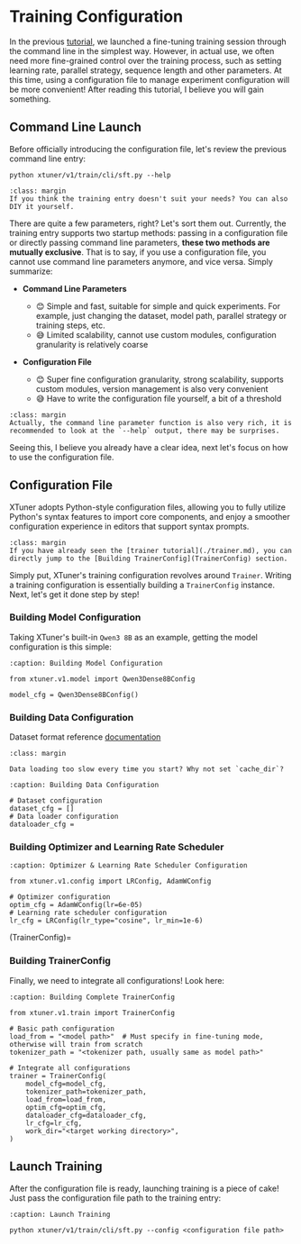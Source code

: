 # Training Configuration

In the previous [tutorial](../../get_started/sft.md), we launched a fine-tuning training session through the command line in the simplest way. However, in actual use, we often need more fine-grained control over the training process, such as setting learning rate, parallel strategy, sequence length and other parameters. At this time, using a configuration file to manage experiment configuration will be more convenient! After reading this tutorial, I believe you will gain something.

## Command Line Launch

Before officially introducing the configuration file, let's review the previous command line entry:

```{code-block} bash
python xtuner/v1/train/cli/sft.py --help
```

```{hint}
:class: margin
If you think the training entry doesn't suit your needs? You can also DIY it yourself.
```

There are quite a few parameters, right? Let's sort them out. Currently, the training entry supports two startup methods: passing in a configuration file or directly passing command line parameters, **these two methods are mutually exclusive**. That is to say, if you use a configuration file, you cannot use command line parameters anymore, and vice versa. Simply summarize:

- **Command Line Parameters**
  - 😊 Simple and fast, suitable for simple and quick experiments. For example, just changing the dataset, model path, parallel strategy or training steps, etc.
  - 😅 Limited scalability, cannot use custom modules, configuration granularity is relatively coarse

- **Configuration File**
  - 😊 Super fine configuration granularity, strong scalability, supports custom modules, version management is also very convenient
  - 😅 Have to write the configuration file yourself, a bit of a threshold

```{note}
:class: margin
Actually, the command line parameter function is also very rich, it is recommended to look at the `--help` output, there may be surprises.
```

Seeing this, I believe you already have a clear idea, next let's focus on how to use the configuration file.


## Configuration File

XTuner adopts Python-style configuration files, allowing you to fully utilize Python's syntax features to import core components, and enjoy a smoother configuration experience in editors that support syntax prompts.

```{tip}
:class: margin
If you have already seen the [trainer tutorial](./trainer.md), you can directly jump to the [Building TrainerConfig](TrainerConfig) section.
```

Simply put, XTuner's training configuration revolves around `Trainer`. Writing a training configuration is essentially building a `TrainerConfig` instance. Next, let's get it done step by step!

### Building Model Configuration

Taking XTuner's built-in `Qwen3 8B` as an example, getting the model configuration is this simple:

```{code-block} python
:caption: Building Model Configuration

from xtuner.v1.model import Qwen3Dense8BConfig

model_cfg = Qwen3Dense8BConfig()
```

### Building Data Configuration

Dataset format reference [documentation](../../get_started/sft.md#sft-dataset)

```{tip}
:class: margin

Data loading too slow every time you start? Why not set `cache_dir`?
```

```{code-block} python
:caption: Building Data Configuration

# Dataset configuration
dataset_cfg = []
# Data loader configuration
dataloader_cfg =
```

### Building Optimizer and Learning Rate Scheduler

```{code-block} python
:caption: Optimizer & Learning Rate Scheduler Configuration

from xtuner.v1.config import LRConfig, AdamWConfig

# Optimizer configuration
optim_cfg = AdamWConfig(lr=6e-05)
# Learning rate scheduler configuration
lr_cfg = LRConfig(lr_type="cosine", lr_min=1e-6)
```

(TrainerConfig)=
### Building TrainerConfig

Finally, we need to integrate all configurations! Look here:

```{code-block} python
:caption: Building Complete TrainerConfig

from xtuner.v1.train import TrainerConfig

# Basic path configuration
load_from = "<model path>"  # Must specify in fine-tuning mode, otherwise will train from scratch
tokenizer_path = "<tokenizer path, usually same as model path>"

# Integrate all configurations
trainer = TrainerConfig(
    model_cfg=model_cfg,
    tokenizer_path=tokenizer_path,
    load_from=load_from,
    optim_cfg=optim_cfg,
    dataloader_cfg=dataloader_cfg,
    lr_cfg=lr_cfg,
    work_dir="<target working directory>",
)
```

## Launch Training

After the configuration file is ready, launching training is a piece of cake! Just pass the configuration file path to the training entry:

```{code-block} bash
:caption: Launch Training

python xtuner/v1/train/cli/sft.py --config <configuration file path>
```